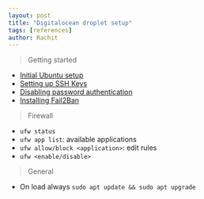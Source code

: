 ```yaml
---
layout: post
title: "Digitalocean droplet setup"
tags: [references]
author: Rachit 
---
```


> Getting started
- [Initial Ubuntu setup](https://www.digitalocean.com/community/tutorials/initial-server-setup-with-ubuntu-20-04)
- [Setting up SSH Keys](https://docs.digitalocean.com/products/droplets/how-to/add-ssh-keys/)
- [Disabling password authentication](https://www.digitalocean.com/community/tutorials/how-to-set-up-ssh-keys-on-ubuntu-20-04#step-4-disabling-password-authentication-on-your-server)
- [Installing Fail2Ban](https://www.digitalocean.com/community/tutorials/how-to-protect-ssh-with-fail2ban-on-ubuntu-20-04)

> Firewall
- `ufw status`
- `ufw app list`: available applications 
- `ufw allow/block <application>`: edit rules  
- `ufw <enable/disable>`

> General
- On load always `sudo apt update && sudo apt upgrade`